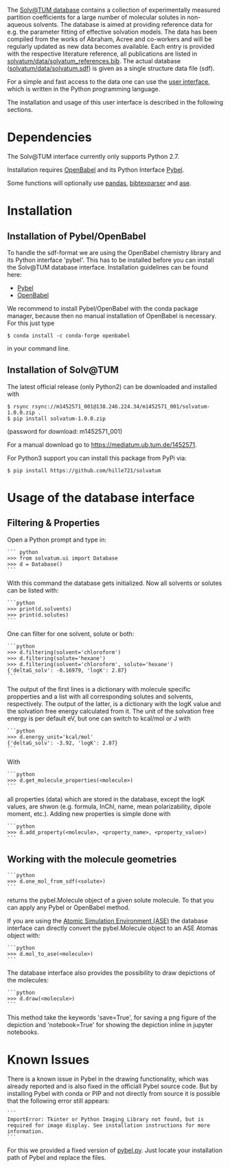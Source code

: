 The [Solv@TUM database](http://doi.org/10.14459/2018mp1452571.001) contains a collection of experimentally measured partition coefficients for a large number of molecular solutes in non-aqueous solvents.
The database is aimed at providing reference data for e.g. the parameter fitting of effective solvation models.
The data has been compiled from the works of Abraham, Acree and co-workers and will be regularly updated as new data becomes available.
Each entry is provided with the respective literature reference, all publications are listed in [solvatum/data/solvatum_references.bib](solvatum/data/solvatum_references.bib).
The actual database  ([solvatum/data/solvatum.sdf](solvatum/data/solvatum.sdf)) is given as a single structure data file (sdf).

For a simple and fast access to the data one can use the
[user interface](solvatum/ui.py), which is written in the Python programming language.

The installation and usage of this user interface is described in the following sections.

# Dependencies

The Solv@TUM interface currently only supports Python 2.7.

Installation requires [OpenBabel](http://openbabel.org/wiki/Main_Page) and its Python Interface [Pybel](https://openbabel.org/docs/dev/UseTheLibrary/Python_Pybel.html).

Some functions will optionally use [pandas](https://pandas.pydata.org/), [bibtexparser](https://bibtexparser.readthedocs.io/) and [ase](https://wiki.fysik.dtu.dk/ase/).

# Installation

## Installation of Pybel/OpenBabel

To handle the sdf-format we are using the OpenBabel chemistry library and its Python interface 'pybel'.
This has to be installed before you can install the Solv@TUM database interface.
Installation guidelines can be found here:

* [Pybel](https://openbabel.org/docs/dev/UseTheLibrary/Python_Pybel.html)
* [OpenBabel](http://openbabel.org/wiki/Main_Page)

We recommend to install Pybel/OpenBabel with the conda package manager,
because then no manual installation of OpenBabel is necessary.
For this just type

    $ conda install -c conda-forge openbabel

in your command line.

## Installation of Solv@TUM

The latest official release (only Python2) can be downloaded and installed with

    $ rsync rsync://m1452571_001@138.246.224.34/m1452571_001/solvatum-1.0.0.zip .
    $ pip install solvatum-1.0.0.zip

(password for download: m1452571_001)

For a manual download go to https://mediatum.ub.tum.de/1452571.

For Python3 support you can install this package from PyPi via:

    $ pip install https://github.com/hille721/solvatum

# Usage of the database interface

## Filtering & Properties

Open a Python prompt and type in:

    ``` python
    >>> from solvatum.ui import Database
    >>> d = Database()
    ```

With this command the database gets initialized.
Now all solvents or solutes can be listed with:

    ```python
    >>> print(d.solvents)
    >>> print(d.solutes)
    ```

One can filter for one solvent, solute or both:

    ```python
    >>> d.filtering(solvent='chloroform')
    >>> d.filtering(solute='hexane')
    >>> d.filtering(solvent='chloroform', solute='hexane')
    {'deltaG_solv': -0.16979, 'logK': 2.87}
    ```

The output of the first lines is a dictionary with molecule specific propperties
and a list with all corresponding solutes and solvents, respectively.
The output of the latter, is a dictionary with the logK value
and the solvation free energy calculated from it.
The unit of the solvation free energy is per default eV,
but one can switch to kcal/mol or J with

    ```python
    >>> d.energy_unit='kcal/mol'
    {'deltaG_solv': -3.92, 'logK': 2.87}
    ```

With

    ```python
    >>> d.get_molecule_properties(<molecule>)
    ```

all properties (data) which are stored in the database, except the logK values,  are shwon
(e.g. formula, InChI, name, mean polarizability, dipole moment, etc.).
Adding new properties is simple done with

    ```python
    >>> d.add_property(<molecule>, <property_name>, <property_value>)
    ```

## Working with the molecule geometries

    ```python
    >>> d.one_mol_from_sdf(<solute>)
    ```

returns the pybel.Molecule object of a given solute molecule. To that you can apply any Pybel or OpenBabel method.

If you are using the [Atomic Simulation Environment (ASE)](https://wiki.fysik.dtu.dk/ase/) the database interface can directly convert the pybel.Molecule object to an ASE Atomas object with:

    ```python
    >>> d.mol_to_ase(<molecule>)
    ```

The database interface also provides the possibility to draw depictions of the molecules:

    ```python
    >>> d.draw(<molecule>)
    ```

This method take the keywords 'save=True', for saving a png figure of the depiction and
'notebook=True' for showing the depiction inline in jupyter notebooks.

# Known Issues

There is a known issue in Pybel in the drawing functionality, which was already reported and is also fixed in the officiall Pybel source code.
But by installing Pybel with conda or PIP and not directly from source it is possible that the following error still appears:

    ```
    ImportError: Tkinter or Python Imaging Library not found, but is required for image display. See installation instructions for more information.
    ```

For this we provided a fixed version of [pybel.py](fixed_pybel). Just locate your installation path of Pybel and replace the files.
